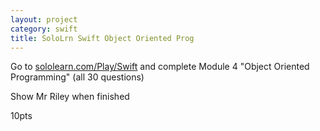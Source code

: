 ```yaml
---
layout: project
category: swift
title: SoloLrn Swift Object Oriented Prog
---
```


Go to [sololearn.com/Play/Swift](https://www.sololearn.com/Play/Swift) and complete Module 4 "Object Oriented Programming" (all 30 questions)

Show Mr Riley when finished

10pts
